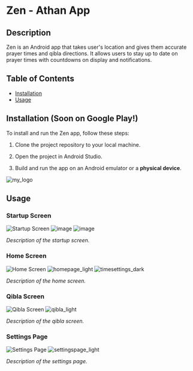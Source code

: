 # Zen - Athan App

## Description
Zen is an Android app that takes user's location and gives them accurate prayer times and qibla directions. It allows users to stay up to date on prayer times with countdowns on display and notifications.

## Table of Contents
- [Installation](#installation)
- [Usage](#usage)


## Installation (Soon on Google Play!)
To install and run the Zen app, follow these steps:

1. Clone the project repository to your local machine.

2. Open the project in Android Studio.

3. Build and run the app on an Android emulator or a **physical device**.

![my_logo](https://github.com/KingLiban/Zen-Athan-App/assets/113272384/0f9601ed-b1bf-4491-8a32-8f62b0e6f7bf)

## Usage

### Startup Screen
![Startup Screen](![image](https://github.com/KingLiban/Zen-Athan-App/assets/113272384/48d7c190-21ef-4dea-9a10-a4bb460fa1af))
![image](https://github.com/KingLiban/Zen-Athan-App/assets/113272384/edd62e81-82dc-4345-9ea0-67591f408ca4)
![image](https://github.com/KingLiban/Zen-Athan-App/assets/113272384/2a3eb833-589d-45ee-8498-c1f60739f994)

*Description of the startup screen.*

### Home Screen
![Home Screen](![image](https://github.com/KingLiban/Zen-Athan-App/assets/113272384/1a771772-c4af-4b1f-80d0-1b91e87bbec0))
![homepage_light](https://github.com/KingLiban/Zen-Athan-App/assets/113272384/62a9484b-59be-4f41-99f0-4f2adaebb476)
![timesettings_dark](https://github.com/KingLiban/Zen-Athan-App/assets/113272384/7231c8aa-9874-4dde-a771-6fc473653c99)

*Description of the home screen.*

### Qibla Screen
![Qibla Screen](![qibla_dark](https://github.com/KingLiban/Zen-Athan-App/assets/113272384/97823c45-a05b-45e8-9c55-b04a1e06492a))
![qibla_light](https://github.com/KingLiban/Zen-Athan-App/assets/113272384/431ddebd-9788-49bb-b7f9-b89b88809f84)

*Description of the qibla screen.*

### Settings Page
![Settings Page](![settingspage](https://github.com/KingLiban/Zen-Athan-App/assets/113272384/ca5e8dd7-4eff-41ca-a005-1103d6b6ca0c))
![settingspage_light](https://github.com/KingLiban/Zen-Athan-App/assets/113272384/56aa8f73-0470-4f44-b669-e7185dd64a97)

*Description of the settings page.*
